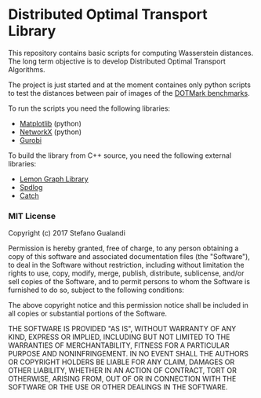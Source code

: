 # Distributed Optimal Transport Library
This repository contains basic scripts for computing Wasserstein distances.
The long term objective is to develop Distributed Optimal Transport Algorithms.

The project is just started and at the moment containes only python scripts to test the distances 
between pair of images of the [DOTMark benchmarks](http://www.stochastik.math.uni-goettingen.de/index.php?id=215/).

To run the scripts you need the following libraries:

* [Matplotlib](https://matplotlib.org/) (python)
* [NetworkX](http://networkx.github.io/) (python)
* [Gurobi](http://www.gurobi.com)

To build the library from C++ source, you need the following external libraries:

* [Lemon Graph Library](http://lemon.cs.elte.hu/trac/lemon)
* [Spdlog](https://github.com/gabime/spdlog)
* [Catch](https://github.com/philsquared/Catch)


### MIT License
Copyright (c) 2017 Stefano Gualandi

Permission is hereby granted, free of charge, to any person obtaining a copy
of this software and associated documentation files (the "Software"), to deal
in the Software without restriction, including without limitation the rights
to use, copy, modify, merge, publish, distribute, sublicense, and/or sell
copies of the Software, and to permit persons to whom the Software is
furnished to do so, subject to the following conditions:

The above copyright notice and this permission notice shall be included in all
copies or substantial portions of the Software.

THE SOFTWARE IS PROVIDED "AS IS", WITHOUT WARRANTY OF ANY KIND, EXPRESS OR
IMPLIED, INCLUDING BUT NOT LIMITED TO THE WARRANTIES OF MERCHANTABILITY,
FITNESS FOR A PARTICULAR PURPOSE AND NONINFRINGEMENT. IN NO EVENT SHALL THE
AUTHORS OR COPYRIGHT HOLDERS BE LIABLE FOR ANY CLAIM, DAMAGES OR OTHER
LIABILITY, WHETHER IN AN ACTION OF CONTRACT, TORT OR OTHERWISE, ARISING FROM,
OUT OF OR IN CONNECTION WITH THE SOFTWARE OR THE USE OR OTHER DEALINGS IN THE
SOFTWARE.
